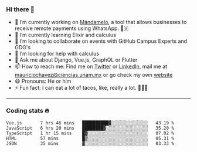 ### Hi there 👋

- 🔭 I’m currently working on [Mándamelo](https://www.mandamelo.com.mx/), a tool that allows businesses to receive remote payments using WhatsApp. 🤖🇽
- 🌱 I’m currently learning Elixir and calculus
- 👯 I’m looking to collaborate on events with GitHub Campus Experts and GDG's
- 🤔 I’m looking for help with calculus
- 💬 Ask me about Django, Vue.js, GraphQL or Flutter
- 📫 How to reach me: Find me on [Twitter](https://twitter.com/ultr4nerd) or [LinkedIn](https://www.linkedin.com/in/mauricio-chávez-olea-4b46b7147/), mail me at [mauriciochavez@ciencias.unam.mx](mailto:mauriciochavez@ciencias.unam.mx) or go check my own [website](mauriciochavez.surge.sh)
- 😄 Pronouns: He or him
- ⚡ Fun fact: I can eat a lot of tacos, like, really a lot. 🌮🌮🌮
<!-- 🎙️ I'm releasing weekly episodes on my podcast ["Un Podcast Junior"](https://anchor.fm/un-podcast-junior)-->

---

### Coding stats 🔥

<!--START_SECTION:waka-->
```text
Vue.js       7 hrs 46 mins   ██████████▓░░░░░░░░░░░░░░   43.19 % 
JavaScript   6 hrs 20 mins   ████████▓░░░░░░░░░░░░░░░░   35.20 % 
TypeScript   1 hr 15 mins    █▓░░░░░░░░░░░░░░░░░░░░░░░   07.02 % 
HTML         57 mins         █▒░░░░░░░░░░░░░░░░░░░░░░░   05.31 % 
JSON         35 mins         ▓░░░░░░░░░░░░░░░░░░░░░░░░   03.33 % 
```
<!--END_SECTION:waka-->
